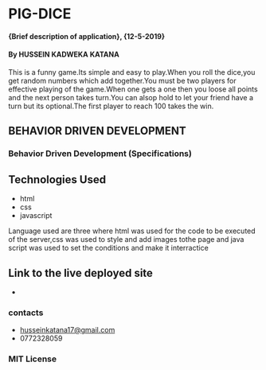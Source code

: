 # PIG-DICE
#### {Brief description of application}, {12-5-2019}
#### By **HUSSEIN KADWEKA KATANA**
This is a funny game.Its simple and easy to play.When you roll the dice,you get random numbers which add together.You must be two players for effective playing of the game.When one gets a one then you loose all points and the next person takes turn.You can alsop hold to let your friend have a turn but its optional.The  first player to reach 100 takes the win.
## BEHAVIOR DRIVEN DEVELOPMENT
### Behavior Driven Development (Specifications)
<!-- | Behavior                 |           Input      |                 Output|
| :----------------------- |:---------------------| :---------------------|              
| All values match         |       [10,10,10]     |            equilateral|
| Two values match         |       [11,12,11]     |           isoceles    |
| No values match          |       [4,3,3]        |           scalene     |
| Sum of 2 values<= third value   |       [5,4,10]       |           no triangle |
| Data type !== number     |      ["number", null]|          enter value! | -->


## Technologies Used
+ html
+ css
+ javascript


Language used are three where html was used for the code to be executed of the server,css was used to style and add images tothe page and java script was used to set the conditions and make it interractice

## Link to the live deployed site
+ 
### contacts

+ husseinkatana17@gmail.com
+ 0772328059

### MIT License
